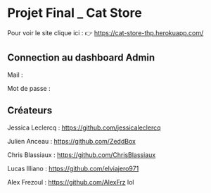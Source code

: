 # Projet Final _ Cat Store

Pour voir le site clique ici :  👉 https://cat-store-thp.herokuapp.com/

## Connection au dashboard Admin 

Mail : 

Mot de passe : 

## Créateurs

Jessica Leclercq : https://github.com/jessicaleclercq

Julien Anceau : https://github.com/ZeddBox

Chris Blassiaux : https://github.com/ChrisBlassiaux

Lucas Illiano : https://github.com/elviajero971

Alex Frezoul : https://github.com/AlexFrz  lol
